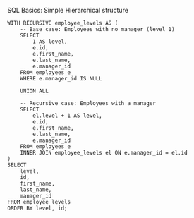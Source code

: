 SQL Basics: Simple Hierarchical structure

    WITH RECURSIVE employee_levels AS (
        -- Base case: Employees with no manager (level 1)
        SELECT 
            1 AS level,
            e.id,
            e.first_name,
            e.last_name,
            e.manager_id
        FROM employees e
        WHERE e.manager_id IS NULL
    
        UNION ALL
    
        -- Recursive case: Employees with a manager
        SELECT 
            el.level + 1 AS level,
            e.id,
            e.first_name,
            e.last_name,
            e.manager_id
        FROM employees e
        INNER JOIN employee_levels el ON e.manager_id = el.id
    )
    SELECT 
        level,
        id,
        first_name,
        last_name,
        manager_id
    FROM employee_levels
    ORDER BY level, id;

